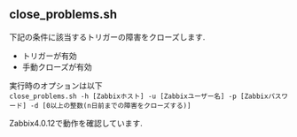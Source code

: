 ## close_problems.sh


下記の条件に該当するトリガーの障害をクローズします.  
- トリガーが有効
- 手動クローズが有効
  
実行時のオプションは以下  
`close_problems.sh -h [Zabbixホスト] -u [Zabbixユーザー名] -p [Zabbixパスワード] -d [0以上の整数(n日前までの障害をクローズする)]`
  
Zabbix4.0.12で動作を確認しています.
